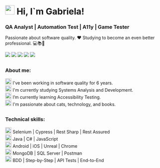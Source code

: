 # <img src="https://emojis.slackmojis.com/emojis/images/1621024394/39092/cat-roll.gif?1621024394" width="30" height="30"> Hi, I`m Gabriela! 

### QA Analyst | Automation Test | A11y | Game Tester

Passionate about software quality. ❤️
Studying to become an even better professional. 💻📚🚀 <br>

  <a href="https://www.linkedin.com/in/gabrielaambos" target="_blank"><img src="https://img.shields.io/badge/-LinkedIn-%230077B5?style=for-the-badge&logo=linkedin&logoColor=white" target="_blank"></a> 
  <a href = "mailto:gabrielaambos15@gmail.com"><img src="https://img.shields.io/badge/-Gmail-%23333?style=for-the-badge&logo=gmail&logoColor=white" target="_blank"></a>
  <a href="https://instagram.com/gabrielaambos" target="_blank"><img src="https://img.shields.io/badge/-Instagram-%23E4405F?style=for-the-badge&logo=instagram&logoColor=white" target="_blank"></a>
  <a href="https://linktr.ee/gabrielaambos" target="_blank"><img src="https://img.shields.io/badge/-LinkTree-%acdc5c?style=for-the-badge&logo=linktree&logoColor=white" target="_blank"></a>
  <a href="https://github.com/GabrielaAmbos/portfolio-qa-pt-br" target="_blank"><img src="https://img.shields.io/badge/-portfolio?style=for-the-badge&logo=%E2%98%AF%EF%B8%8E&logoColor=white&label=Portfolio%20Pt-Br&labelColor=AC58FA&color=AC58FA" target="_blank"></a>

  


##
### About me: 
<img src="https://github.com/GabrielaAmbos/portifolio-qa-ptbr/blob/main/icons/pata.png" width="20" height="20"> I've been working in software quality for 6 years. <br>
<img src="https://github.com/GabrielaAmbos/portifolio-qa-ptbr/blob/main/icons/pata.png" width="20" height="20"> I'm currently studying Systems Analysis and Development. <br>
<img src="https://github.com/GabrielaAmbos/portifolio-qa-ptbr/blob/main/icons/pata.png" width="20" height="20"> I’m currently learning Accessibility Testing. <br>
<img src="https://github.com/GabrielaAmbos/portifolio-qa-ptbr/blob/main/icons/pata.png" width="20" height="20"> I'm passionate about cats, technology, and books. <br>
##

### Technical skills:

<img src="https://github.com/GabrielaAmbos/portifolio-qa-ptbr/blob/main/icons/pata.png" width="20" height="20"> Selenium | Cypress | Rest Sharp | Rest Assured <br>
<img src="https://github.com/GabrielaAmbos/portifolio-qa-ptbr/blob/main/icons/pata.png" width="20" height="20"> Java | C# | JavaScript <br>
<img src="https://github.com/GabrielaAmbos/portifolio-qa-ptbr/blob/main/icons/pata.png" width="20" height="20"> Android | iOS | Unreal | Chrome  <br>
<img src="https://github.com/GabrielaAmbos/portifolio-qa-ptbr/blob/main/icons/pata.png" width="20" height="20"> MongoDB | SQL Server | Postman  <br>
<img src="https://github.com/GabrielaAmbos/portifolio-qa-ptbr/blob/main/icons/pata.png" width="20" height="20"> BDD | Step-by-Step | API Tests | End-to-End  <br>

##






